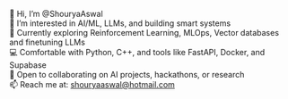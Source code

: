 👋 Hi, I’m @ShouryaAswal  
🤖 I’m interested in AI/ML, LLMs, and building smart systems  
🌱 Currently exploring Reinforcement Learning, MLOps, Vector databases and finetuning LLMs        
💻 Comfortable with Python, C++, and tools like FastAPI, Docker, and Supabase  
🚀 Open to collaborating on AI projects, hackathons, or research  
📫 Reach me at: shouryaaswal@hotmail.com  
